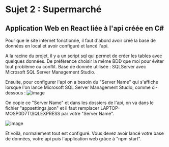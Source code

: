 # Sujet 2 : Supermarché

## Application Web en React liée à l'api créée en C#

Pour que le site internet fonctionne, il faut d'abord avoir créé la base de données en local et avoir configuré et lancé l'api.

A la racine du projet, il y a un script sql qui permet de créer les tables avec quelques données. De préférence choisir la même BDD que moi pour éviter tout problème ou conflit.
Base de donnée utilisée : SQLServer avec Microsoft SQL Server Management Studio.

Ensuite, pour configurer l'api on a besoin du "Server Name" qui s'affiche lorsque l'on lance Microsoft SQL Server Management Studio, comme ci-dessous :
![image](https://user-images.githubusercontent.com/84314581/145428108-6d7ceafe-0214-4ac4-85c3-318db2d86af9.png)

On copie ce "Server Name" et dans les dossiers de l'api, on va dans le fichier "appsettings.json" et il faut remplacer LAPTOP-MOSP0D7T\\SQLEXPRESS par votre "Server Name".

![image](https://user-images.githubusercontent.com/84314581/145429100-472cfc1a-3230-47e7-a843-a5143626c218.png)

Et voilà, normalement tout est configuré. Vous devez avoir lancé votre base de données, votre api puis l'application web grâce à "npm start".
